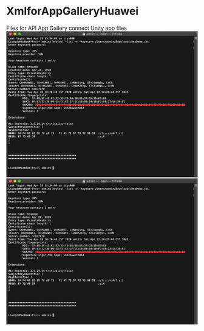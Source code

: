 # XmlforAppGalleryHuawei
Files for API App Gallery connect Unity app files
![](https://github.com/vo6i/XmlforAppGalleryHuawei/blob/main/Fingerprint.png) 
![](https://github.com/vo6i/XmlforAppGalleryHuawei/blob/main/Fingerprint.png) 
